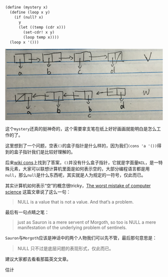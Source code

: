 ```
(define (mystery x)
  (define (loop x y)
    (if (null? x)
      y
      (let ((temp (cdr x)))
        (set-cdr! x y)
        (loop temp x))))
  (loop x '()))
```

![](img/3.14.png)

这个`mystery`还真的挺神奇的，这个需要拿支笔在纸上好好画画就能明白是怎么工作的了。

这里想到了一个问题，空表`()`的盒子指针是什么样的，因为我们`(cons 'a '())`得到的盒子指针我们是比较好理解的。

后来[wiki cons](https://en.wikipedia.org/wiki/Cons)上找到了答案，`()`并没有什么盒子指针，它就是字面量`NIL`，是一特殊元素，大家可以联想计算机里面是如何表示空的，大部分编程语言都是用`null`，那么`null`是什么东西呢，其实就是人为规定的一符号，仅此而已。

其实计算机如何表示“空”的概念很tricky，[The worst mistake of computer science](https://www.lucidchart.com/techblog/2015/08/31/the-worst-mistake-of-computer-science/) 这篇文章说了这么一句：

> NULL is a value that is not a value. And that’s a problem.

最后有一句点睛之笔：

>  just as Sauron is a mere servent of Morgoth, so too is NULL a mere manifestation of the underlying problem of sentinels.

`Sauron`与`Morgoth`应该是神话中的两个人物我们可以先不管，最后那句意思是：

> NULL 只不过是底层问题的表现形式，仅此而已。

建议大家都去看看那篇英文文章。

估计